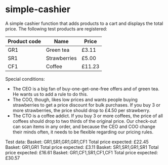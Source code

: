 # simple-cashier

A simple cashier function that adds products to a cart and displays the total price.
The following test products are registered:

|Product code |Name |Price|
|-------------|-----|-----|
|GR1 |Green tea |£3.11|
|SR1 |Strawberries |£5.00|
|CF1 |Coffee |£11.23|

Special conditions:
- The CEO is a big fan of buy-one-get-one-free offers and of green tea. He wants us to add a
rule to do this.
- The COO, though, likes low prices and wants people buying strawberries to get a price
discount for bulk purchases. If you buy 3 or more strawberries, the price should drop to £4.50
per strawberry.
- The CTO is a coffee addict. If you buy 3 or more coffees, the price of all coffees should drop
to two thirds of the original price.
Our check-out can scan items in any order, and because the CEO and COO change their minds often,
it needs to be flexible regarding our pricing rules.

Test data:
Basket: GR1,SR1,GR1,GR1,CF1
Total price expected: £22.45
Basket: GR1,GR1
Total price expected: £3.11
Basket: SR1,SR1,GR1,SR1
Total price expected: £16.61
Basket: GR1,CF1,SR1,CF1,CF1
Total price expected: £30.57
